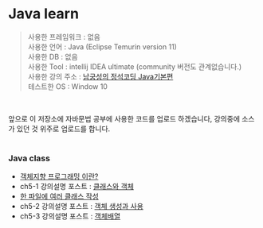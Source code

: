 # Java learn

>사용한 프레임워크 : 없음<br>
>사용한 언어 : Java (Eclipse Temurin version 11)<br>
>사용한 DB : 없음<br>
>사용한 Tool : intellij IDEA ultimate (community 버전도 관계없습니다.)<br>
>사용한 강의 주소 : <a href="https://www.youtube.com/playlist?list=PLW2UjW795-f6xWA2_MUhEVgPauhGl3xIp">남궁성의 정석코딩 Java기본편</a><br>
>테스트한 OS : Window 10<br>
<br>

앞으로 이 저장소에 자바문법 공부에 사용한 코드를 업로드 하겠습니다, 강의중에 소스가 있던 것 위주로 업로드를 합니다.<br><br>

### Java class
  * <a href="https://juniorprogram.tistory.com/98">객체지향 프로그래밍 이란?</a>
  * ch5-1 강의설명 포스트 : <a href="https://juniorprogram.tistory.com/88">클래스와 객체</a>
  * <a href="https://juniorprogram.tistory.com/89">한 파일에 여러 클래스 작성</a>
  * ch5-2 강의설명 포스트 : <a href="https://juniorprogram.tistory.com/90">객체 생성과 사용</a>
  * ch5-3 강의설명 포스트 : <a href="https://juniorprogram.tistory.com/91">객체배열</a>
